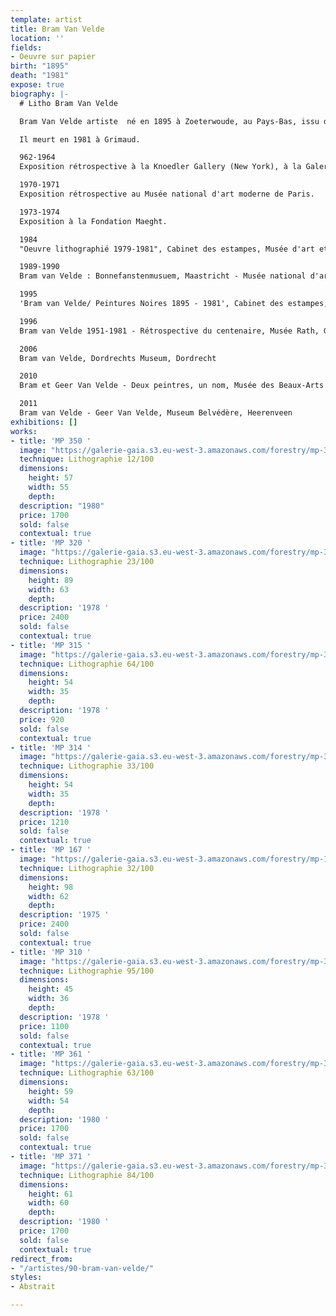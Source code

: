 ```yaml
---
template: artist
title: Bram Van Velde
location: ''
fields:
- Oeuvre sur papier
birth: "1895"
death: "1981"
expose: true
biography: |-
  # Litho Bram Van Velde

  Bram Van Velde artiste  né en 1895 à Zoeterwoude, au Pays-Bas, issu de famille pauvre et autodidacte, fut attiré très jeune par la peinture. A douze ans, [Bram Van Velde ](https://www.mba-lyon.fr/fr/fiche-programmation/exposition-bram-et-geer-van-velde "bram van velde")travaille comme apprenti au sein d'un atelier de peinture et de décoration. Bram Vanvelde fut grandement influencé par les expressionnistes allemands, et recevra, à Paris, l'influence des fauves et surtout de Matisse. Dès l'après guerre, l'artiste maîtrisera entièrement le langage plastique, qui caractérisera l'ensemble de son œuvre. Les tensions intérieures qui animent le peintre, matérialiseront sa conception de l'espace au sein de ces œuvres, teintée de sa personnalité. Ses compositions traduisent une transparence lumineuse.

  Il meurt en 1981 à Grimaud.

  962-1964
  Exposition rétrospective à la Knoedler Gallery (New York), à la Galerie Krugier (Genève) et au Walker Art Center (Minneapolis).

  1970-1971
  Exposition rétrospective au Musée national d'art moderne de Paris.

  1973-1974
  Exposition à la Fondation Maeght.

  1984
  "Oeuvre lithographié 1979-1981", Cabinet des estampes, Musée d'art et d'histoire, Genève, Suisse.

  1989-1990
  Bram van Velde : Bonnefanstenmusuem, Maastricht - Musée national d'art moderne, Paris - IVAM, Valencia - Reina Sofia, Madrid

  1995
  'Bram van Velde/ Peintures Noires 1895 - 1981', Cabinet des estampes, Musée d'art et d'histoire, Genève, Suisse

  1996
  Bram van Velde 1951-1981 - Rétrospective du centenaire, Musée Rath, Genève, Suisse

  2006
  Bram van Velde, Dordrechts Museum, Dordrecht

  2010
  Bram et Geer Van Velde - Deux peintres, un nom, Musée des Beaux-Arts de Lyon, Lyon

  2011
  Bram van Velde - Geer Van Velde, Museum Belvédère, Heerenveen
exhibitions: []
works:
- title: 'MP 350 '
  image: "https://galerie-gaia.s3.eu-west-3.amazonaws.com/forestry/mp-350-12100.jpg"
  technique: Lithographie 12/100
  dimensions:
    height: 57
    width: 55
    depth: 
  description: "1980"
  price: 1700
  sold: false
  contextual: true
- title: 'MP 320 '
  image: "https://galerie-gaia.s3.eu-west-3.amazonaws.com/forestry/mp-320-23100.jpg"
  technique: Lithographie 23/100
  dimensions:
    height: 89
    width: 63
    depth: 
  description: '1978 '
  price: 2400
  sold: false
  contextual: true
- title: 'MP 315 '
  image: "https://galerie-gaia.s3.eu-west-3.amazonaws.com/forestry/mp-315-64100.jpg"
  technique: Lithographie 64/100
  dimensions:
    height: 54
    width: 35
    depth: 
  description: '1978 '
  price: 920
  sold: false
  contextual: true
- title: 'MP 314 '
  image: "https://galerie-gaia.s3.eu-west-3.amazonaws.com/forestry/mp-314-33100.jpg"
  technique: Lithographie 33/100
  dimensions:
    height: 54
    width: 35
    depth: 
  description: '1978 '
  price: 1210
  sold: false
  contextual: true
- title: 'MP 167 '
  image: "https://galerie-gaia.s3.eu-west-3.amazonaws.com/forestry/mp-167-32100.jpg"
  technique: Lithographie 32/100
  dimensions:
    height: 98
    width: 62
    depth: 
  description: '1975 '
  price: 2400
  sold: false
  contextual: true
- title: 'MP 310 '
  image: "https://galerie-gaia.s3.eu-west-3.amazonaws.com/forestry/mp-310-95100.jpg"
  technique: Lithographie 95/100
  dimensions:
    height: 45
    width: 36
    depth: 
  description: '1978 '
  price: 1100
  sold: false
  contextual: true
- title: 'MP 361 '
  image: "https://galerie-gaia.s3.eu-west-3.amazonaws.com/forestry/mp-361-63100.jpg"
  technique: Lithographie 63/100
  dimensions:
    height: 59
    width: 54
    depth: 
  description: '1980 '
  price: 1700
  sold: false
  contextual: true
- title: 'MP 371 '
  image: "https://galerie-gaia.s3.eu-west-3.amazonaws.com/forestry/mp-371-84100.jpg"
  technique: Lithographie 84/100
  dimensions:
    height: 61
    width: 60
    depth: 
  description: '1980 '
  price: 1700
  sold: false
  contextual: true
redirect_from:
- "/artistes/90-bram-van-velde/"
styles:
- Abstrait

---
```

